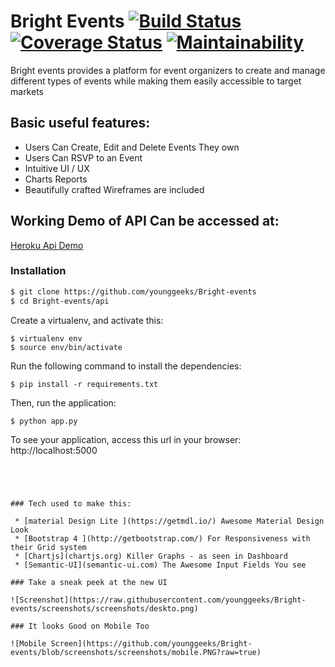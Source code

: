 # Bright Events [![Build Status](https://travis-ci.org/younggeeks/Bright-events.svg?branch=master)](https://travis-ci.org/younggeeks/Bright-events)  [![Coverage Status](https://coveralls.io/repos/github/younggeeks/Bright-events/badge.svg?branch=master)](https://coveralls.io/github/younggeeks/Bright-events?branch=master)  [![Maintainability](https://api.codeclimate.com/v1/badges/1416fa108e68305d492e/maintainability)](https://codeclimate.com/github/younggeeks/Bright-events/maintainability)
              
Bright events provides a platform for event organizers to create and manage different types of events while making them easily accessible to target markets

## Basic useful features:

 * Users Can Create, Edit and Delete Events They own
 * Users Can RSVP to an Event
 * Intuitive UI / UX
 * Charts Reports
 * Beautifully crafted Wireframes are included


## Working Demo of API Can be accessed at:
   [Heroku Api Demo ](https://bright-event.herokuapp.com/api/v1/events)



### Installation
```sh
$ git clone https://github.com/younggeeks/Bright-events
$ cd Bright-events/api
```
Create a virtualenv, and activate this:
```
$ virtualenv env 
$ source env/bin/activate   
```
Run the following command to install the dependencies:
```
$ pip install -r requirements.txt
```
Then, run the application:
```
$ python app.py
```
To see your application, access this url in your browser:
http://localhost:5000

```

 


### Tech used to make this:

 * [material Design Lite ](https://getmdl.io/) Awesome Material Design Look
 * [Bootstrap 4 ](http://getbootstrap.com/) For Responsiveness with their Grid system
 * [Chartjs](chartjs.org) Killer Graphs - as seen in Dashboard
 * [Semantic-UI](semantic-ui.com) The Awesome Input Fields You see
 
### Take a sneak peek at the new UI

![Screenshot](https://raw.githubusercontent.com/younggeeks/Bright-events/screenshots/screenshots/deskto.png)

### It looks Good on Mobile Too 

![Mobile Screen](https://github.com/younggeeks/Bright-events/blob/screenshots/screenshots/mobile.PNG?raw=true)

